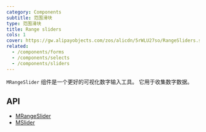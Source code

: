 ```yaml
---
category: Components
subtitle: 范围滑块
type: 范围滑块
title: Range sliders
cols: 1
cover: https://gw.alipayobjects.com/zos/alicdn/5rWLU27so/RangeSliders.svg
related:
  - /components/forms
  - /components/selects
  - /components/sliders
---
```


`MRangeSlider` 组件是一个更好的可视化数字输入工具。 它用于收集数字数据。

## API

- [MRangeSlider](/api/MRangeSlider)
- [MSlider](/api/MSlider)